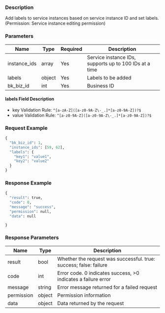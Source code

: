 ### Description

Add labels to service instances based on service instance ID and set labels. (Permission: Service instance editing
permission)

### Parameters

| Name         | Type   | Required | Description                                            |
|--------------|--------|----------|--------------------------------------------------------|
| instance_ids | array  | Yes      | Service instance IDs, supports up to 100 IDs at a time |
| labels       | object | Yes      | Labels to be added                                     |
| bk_biz_id    | int    | Yes      | Business ID                                            |

#### labels Field Description

- key Validation Rule: `^[a-zA-Z]([a-z0-9A-Z\-_.]*[a-z0-9A-Z])?$`
- value Validation Rule: `^[a-z0-9A-Z]([a-z0-9A-Z\-_.]*[a-z0-9A-Z])?$`

### Request Example

```python
{
  "bk_biz_id": 1,
  "instance_ids": [59, 62],
  "labels": {
    "key1": "value1",
    "key2": "value2"
  }
}
```

### Response Example

```python
{
  "result": true,
  "code": 0,
  "message": "success",
  "permission": null,
  "data": null

}
```

### Response Parameters

| Name       | Type   | Description                                                       |
|------------|--------|-------------------------------------------------------------------|
| result     | bool   | Whether the request was successful. true: success; false: failure |
| code       | int    | Error code. 0 indicates success, >0 indicates a failure error     |
| message    | string | Error message returned for a failed request                       |
| permission | object | Permission information                                            |
| data       | object | Data returned by the request                                      |
